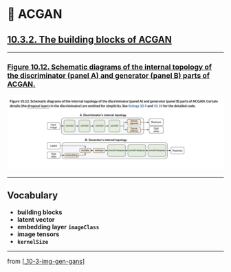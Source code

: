 # 🦋 ACGAN

## [**10.3.2.** The building blocks of ACGAN](https://livebook.manning.com/book/deep-learning-with-javascript/chapter-10/147)

---

### [**Figure 10.12.** Schematic diagrams of the internal topology of the discriminator (panel A) and generator (panel B) parts of ACGAN.](https://livebook.manning.com/book/deep-learning-with-javascript/chapter-10/ch10fig12)

<img src="../../../assets/figures/Figure_10-12.png">

---

## **Vocabulary**

- **building blocks**
- **latent vector**
- **embedding layer**
  **`imageClass`**
- **image tensors**
- **`kernelSize`**

<link rel="stylesheet" type="text/css" media="all" href="../../../assets/css/custom.css" />

---

from [[_10-3-img-gen-gans]]

[//begin]: # "Autogenerated link references for markdown compatibility"
[_10-3-img-gen-gans]: _10-3-img-gen-gans.md "🦋 Img Gen GANs"
[//end]: # "Autogenerated link references"
